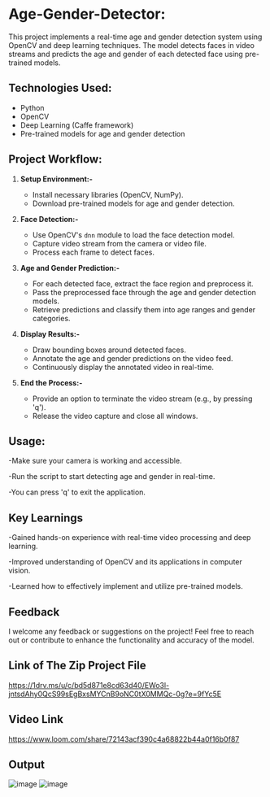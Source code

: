 # Age-Gender-Detector:

This project implements a real-time age and gender detection system using OpenCV and deep learning techniques. The model detects faces in video streams and predicts the age and gender of each detected face using pre-trained models.

## Technologies Used:

- Python
- OpenCV
- Deep Learning (Caffe framework)
- Pre-trained models for age and gender detection

## Project Workflow:

1. **Setup Environment:-**
   - Install necessary libraries (OpenCV, NumPy).
   - Download pre-trained models for age and gender detection.

2. **Face Detection:-**
   - Use OpenCV's `dnn` module to load the face detection model.
   - Capture video stream from the camera or video file.
   - Process each frame to detect faces.

3. **Age and Gender Prediction:-**
   - For each detected face, extract the face region and preprocess it.
   - Pass the preprocessed face through the age and gender detection models.
   - Retrieve predictions and classify them into age ranges and gender categories.

4. **Display Results:-**
   - Draw bounding boxes around detected faces.
   - Annotate the age and gender predictions on the video feed.
   - Continuously display the annotated video in real-time.

5. **End the Process:-**
   - Provide an option to terminate the video stream (e.g., by pressing 'q').
   - Release the video capture and close all windows.

## Usage:

-Make sure your camera is working and accessible.

-Run the script to start detecting age and gender in real-time.

-You can press 'q' to exit the application.

## Key Learnings

-Gained hands-on experience with real-time video processing and deep learning.

-Improved understanding of OpenCV and its applications in computer vision.

-Learned how to effectively implement and utilize pre-trained models.

## Feedback
I welcome any feedback or suggestions on the project! Feel free to reach out or contribute to enhance the functionality and accuracy of the model.

## Link of The Zip Project File
https://1drv.ms/u/c/bd5d871e8cd63d40/EWo3l-jntsdAhy0QcS99sEgBxsMYCnB9oNC0tX0MMQc-0g?e=9fYc5E

## Video Link
https://www.loom.com/share/72143acf390c4a68822b44a0f16b0f87

## Output
![image](https://github.com/user-attachments/assets/fac3e061-2652-411d-af93-a394bba98a6c)
![image](https://github.com/user-attachments/assets/5467395c-17eb-4afe-8efb-6e8af079fa40)

